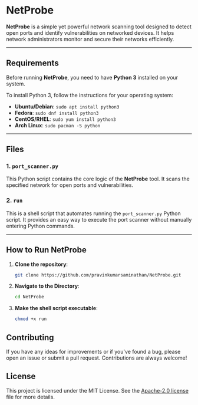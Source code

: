 # NetProbe

**NetProbe** is a simple yet powerful network scanning tool designed to detect open ports and identify vulnerabilities on networked devices. It helps network administrators monitor and secure their networks efficiently.

---

## Requirements

Before running **NetProbe**, you need to have **Python 3** installed on your system. 

To install Python 3, follow the instructions for your operating system:

- **Ubuntu/Debian**: `sudo apt install python3`
- **Fedora**: `sudo dnf install python3`
- **CentOS/RHEL**: `sudo yum install python3`
- **Arch Linux**: `sudo pacman -S python`

---

## Files

### 1. `port_scanner.py`
This Python script contains the core logic of the **NetProbe** tool. It scans the specified network for open ports and vulnerabilities.

### 2. `run`
This is a shell script that automates running the `port_scanner.py` Python script. It provides an easy way to execute the port scanner without manually entering Python commands.

---

## How to Run NetProbe

1. **Clone the repository**:
   ```bash
   git clone https://github.com/pravinkumarsaminathan/NetProbe.git
   ```
2. **Navigate to the Directory**:
   ```bash
   cd NetProbe
   ```
3. **Make the shell script executable**:
   ```bash
   chmod +x run
   ```
## Contributing
If you have any ideas for improvements or if you've found a bug, please open an issue or submit a pull request. Contributions are always welcome!

## License
This project is licensed under the MIT License. See the [Apache-2.0 license](LICENSE) file for more details.
